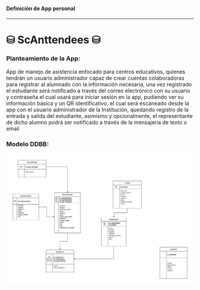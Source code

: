 <h4>Definición de App personal<h4>
<hr>
<h1> ⛁ ScAnttendees ⛁ </h1> 

<h3>Planteamiento de la App:</h3>
<p>App de manejo de asistencia enfocado para centros educativos, quienes tendrán un usuario administrador capaz de crear cuentas colaboradoras para registrar al alumnado con la información necesaria, una vez registrado el estudiante será notificado a través del correo electrónico con su usuario y contraseña el cual usará para iniciar sesión en la app, pudiendo ver su información básica y un QR identificativo, el cual será escaneado desde la app con el usuario administrador de la Institución, quedando registro de la entrada y salida del estudiante, asimismo y opcionalmente, el representante de dicho alumno podrá ser notificado a través de la mensajería de texto o email</p>

  
  
 <h3>Modelo DDBB:</h3>
<img src="https://github.com/dereck043/DAM2-Projects/blob/master/PGL/App-ScAnttendees/img/ScAnttendees.png">
